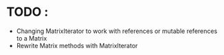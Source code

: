 # TODO : 

 - Changing MatrixIterator to work with references or mutable references to a Matrix
 - Rewrite Matrix methods with MatrixIterator